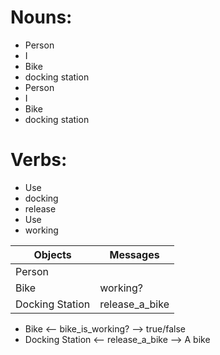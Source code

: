 # Nouns:

+ Person
+ I
+ Bike
+ docking station
+ Person
+ I
+ Bike
+ docking station

# Verbs:

+ Use
+ docking
+ release
+ Use
+ working

| Objects  | Messages  |
|---|---|
|  Person |   |
| Bike  | working?   |
| Docking Station  | release_a_bike  |


+ Bike <-- bike_is_working? --> true/false
+ Docking Station <-- release_a_bike --> A bike

